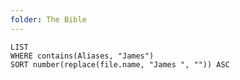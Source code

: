 ```yaml
---
folder: The Bible
---
```


```dataview
LIST 
WHERE contains(Aliases, "James")
SORT number(replace(file.name, "James ", "")) ASC
```
 
